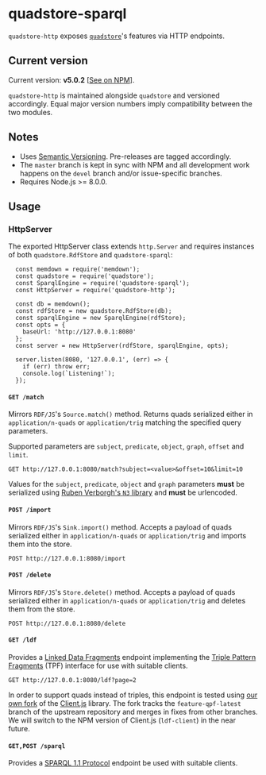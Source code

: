 
# quadstore-sparql

`quadstore-http` exposes 
[`quadstore`](https://github.com/beautifulinteractions/node-quadstore)'s 
features via HTTP endpoints.

## Current version

Current version: **v5.0.2** [[See on NPM](https://www.npmjs.com/package/quadstore-http)].

`quadstore-http` is maintained alongside `quadstore` and versioned 
accordingly. Equal major version numbers imply compatibility between
the two modules.

## Notes

- Uses [Semantic Versioning](https://semver.org). 
  Pre-releases are tagged accordingly.
- The `master` branch is kept in sync with NPM and all development work happens
  on the `devel` branch and/or issue-specific branches.
- Requires Node.js >= 8.0.0.

## Usage

### HttpServer

The exported HttpServer class extends `http.Server` and requires instances of 
both `quadstore.RdfStore` and `quadstore-sparql`:

```
  const memdown = require('memdown');
  const quadstore = require('quadstore');
  const SparqlEngine = require('quadstore-sparql');
  const HttpServer = require('quadstore-http');

  const db = memdown();
  const rdfStore = new quadstore.RdfStore(db);
  const sparqlEngine = new SparqlEngine(rdfStore);
  const opts = {
    baseUrl: 'http://127.0.0.1:8080'
  };
  const server = new HttpServer(rdfStore, sparqlEngine, opts);

  server.listen(8080, '127.0.0.1', (err) => {
    if (err) throw err;
    console.log(`Listening!`);
  });
```

#### `GET /match`

Mirrors `RDF/JS`'s `Source.match()` method. Returns quads serialized either in 
`application/n-quads` or `application/trig` matching the specified query 
parameters. 

Supported parameters are `subject`, `predicate`, `object`, `graph`, `offset` 
and `limit`.

    GET http://127.0.0.1:8080/match?subject=<value>&offset=10&limit=10
    
Values for the `subject`, `predicate`, `object` and `graph` parameters **must**
be serialized using 
[Ruben Verborgh's `N3` library](https://www.npmjs.com/package/n3) and **must** 
be urlencoded.

#### `POST /import`

Mirrors `RDF/JS`'s `Sink.import()` method. Accepts a payload of quads serialized 
either in `application/n-quads` or `application/trig` and imports them into 
the store.

    POST http://127.0.0.1:8080/import
 
#### `POST /delete`

Mirrors `RDF/JS`'s `Store.delete()` method. Accepts a payload of quads 
serialized either in `application/n-quads` or `application/trig` and deletes 
them from the store.

    POST http://127.0.0.1:8080/delete

#### `GET /ldf`

Provides a [Linked Data Fragments](http://linkeddatafragments.org/) endpoint 
implementing the 
[Triple Pattern Fragments](https://www.hydra-cg.com/spec/latest/triple-pattern-fragments/)
(TPF) interface for use with suitable clients.

    GET http://127.0.0.1:8080/ldf?page=2
    
In order to support quads instead of triples, this endpoint is tested using 
[our own fork](https://github.com/beautifulinteractions/Client.js/tree/bi)
of the [Client.js](https://github.com/LinkedDataFragments/Client.js) library.
The fork tracks the `feature-qpf-latest` branch of the upstream repository
and merges in fixes from other branches. We will switch to the NPM version of 
Client.js (`ldf-client`) in the near future.

#### `GET,POST /sparql`

Provides a [SPARQL 1.1 Protocol](https://www.w3.org/TR/2013/REC-sparql11-protocol-20130321/)
endpoint be used with suitable clients.

